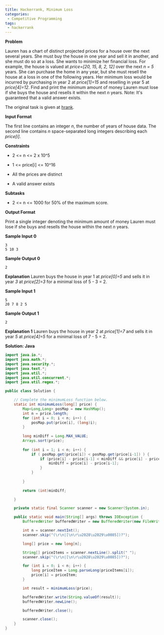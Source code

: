 ```yaml
---
title: Hackerrank, Minimum Loss
categories:
 - Competitive Programming
tags:
 - hackerrank
---
```


**Problem**

Lauren has a chart of distinct projected prices for a house over the next several years. She must buy the house in one year and sell it in another, and she must do so at a loss. She wants to minimize her financial loss.
For example, the house is valued at *price=[20, 15, 8, 2, 12]* over the next *n = 5* years. She can purchase the home in any year, but she must resell the house at a loss in one of the following years. Her minimum loss would be incurred by purchasing in year 2 at *price[1]=15* and reselling in year 5 at *price[4]=12*.
Find and print the minimum amount of money Lauren must lose if she buys the house and resells it within the next *n* years.
Note: It's guaranteed that a valid answer exists.

The original  task is given at [hrank](https://www.hackerrank.com/challenges/minimum-loss/problem). 

**Input Format**

The first line contains an integer *n*, the number of years of house data. 
The second line contains *n* space-separated long integers describing each *price[i]*.

**Constraints**

- 2 <= n <= 2 x 10^5

- 1 <= price[i] <= 10^16

- All the prices are distinct

- A valid answer exists

**Subtasks**

- 2 <= n <= 1000 for 50% of the maximum score.

**Output Format**

Print a single integer denoting the minimum amount of money Lauren must lose if she buys and resells the house within the next *n* years.

**Sample Input 0**

```
3
5 10 3
```

**Sample Output 0**

```
2
```


**Explanation**
Lauren buys the house in year 1 at *price[0]=5* and sells it in year *3* at *price[2]=3* for a minimal loss of 5 - 3 = 2.

**Sample Input 1**

```
5
20 7 8 2 5
```

**Sample Output 1**

```
2
```

**Explanation 1**
Lauren buys the house in year 2 at *price[1]=7* and sells it in year *5* at *price[4]=5* for a minimal loss of 7 - 5 = 2.


**Solution: Java**

```Java
import java.io.*;
import java.math.*;
import java.security.*;
import java.text.*;
import java.util.*;
import java.util.concurrent.*;
import java.util.regex.*;

public class Solution {

    // Complete the minimumLoss function below.
    static int minimumLoss(long[] price) {
        Map<Long,Long> posMap = new HashMap();
        int n = price.length;
        for (int i = 0; i < n; i++) {
            posMap.put(price[i], (long)i);
        }
        
        long minDiff = Long.MAX_VALUE;
        Arrays.sort(price);
        
        for (int i = 1; i < n; i++) {
            if ( posMap.get(price[i]) < posMap.get(price[i-1]) ) {
                if (price[i] - price[i-1] < minDiff && price[i] - price[i-1] > 0) {
                    minDiff = price[i] - price[i-1];
                }
            }
            
        }
        
        return (int)minDiff;

    }

    private static final Scanner scanner = new Scanner(System.in);

    public static void main(String[] args) throws IOException {
        BufferedWriter bufferedWriter = new BufferedWriter(new FileWriter(System.getenv("OUTPUT_PATH")));

        int n = scanner.nextInt();
        scanner.skip("(\r\n|[\n\r\u2028\u2029\u0085])?");

        long[] price = new long[n];

        String[] priceItems = scanner.nextLine().split(" ");
        scanner.skip("(\r\n|[\n\r\u2028\u2029\u0085])?");

        for (int i = 0; i < n; i++) {
            long priceItem = Long.parseLong(priceItems[i]);
            price[i] = priceItem;
        }

        int result = minimumLoss(price);

        bufferedWriter.write(String.valueOf(result));
        bufferedWriter.newLine();

        bufferedWriter.close();

        scanner.close();
    }
}
```
